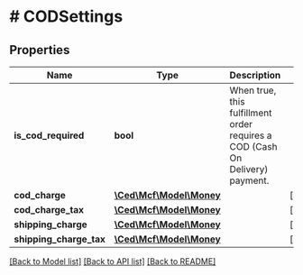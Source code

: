 # # CODSettings

## Properties

Name | Type | Description | Notes
------------ | ------------- | ------------- | -------------
**is_cod_required** | **bool** | When true, this fulfillment order requires a COD (Cash On Delivery) payment. |
**cod_charge** | [**\Ced\Mcf\Model\Money**](Money.md) |  | [optional]
**cod_charge_tax** | [**\Ced\Mcf\Model\Money**](Money.md) |  | [optional]
**shipping_charge** | [**\Ced\Mcf\Model\Money**](Money.md) |  | [optional]
**shipping_charge_tax** | [**\Ced\Mcf\Model\Money**](Money.md) |  | [optional]

[[Back to Model list]](../../README.md#models) [[Back to API list]](../../README.md#endpoints) [[Back to README]](../../README.md)
